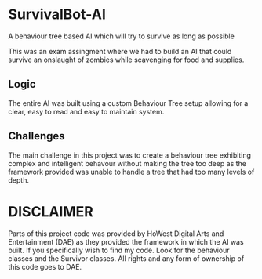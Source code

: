 # SurvivalBot-AI<br>
A behaviour tree based AI which will try to survive as long as possible

This was an exam assingment where we had to build an AI that could survive an onslaught of zombies
while scavenging for food and supplies.

## Logic<br>
The entire AI was built using a custom Behaviour Tree setup allowing for a clear, easy to read and
easy to maintain system.


## Challenges<br>
The main challenge in this project was to create a behaviour tree exhibiting complex and intelligent
behavour without making the tree too deep as the framework provided was unable to handle a tree that had too many levels of depth.

# DISCLAIMER<br>
Parts of this project code was provided by HoWest Digital Arts and Entertainment (DAE) as they provided the framework
in which the AI was built. If you specifically wish to find my code. Look for the behaviour classes and the Survivor classes.
All rights and any form of ownership of this code goes to DAE.
